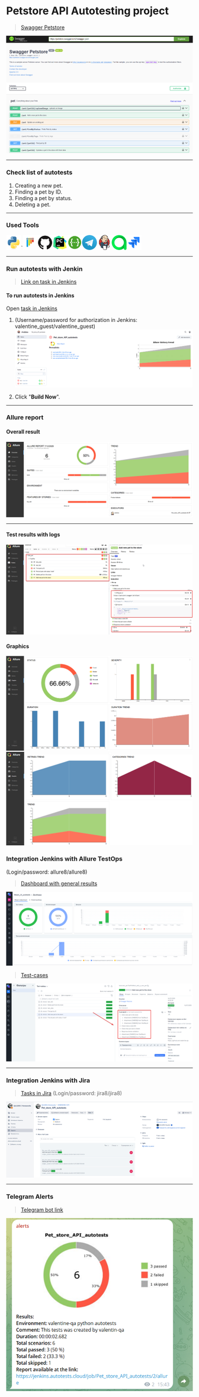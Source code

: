 # Petstore API Autotesting project

><a target="_blank" href="https://petstore.swagger.io/">Swagger Petstore</a>
> 
![main page screenshot](screenshots/Petstore_API_main_page.png)

---
### Check list of autotests
1. Creating a new pet.
2. Finding a pet by ID.
3. Finding a pet by status.
4. Deleting a pet.

---

### Used Tools
<img title="Python" src="screenshots/icons/python.svg" height="40" width="40"/>`<img title="Pytest" src="screenshots/icons/pytest.svg" height="40" width="40"/><img title="GitHub" src="screenshots/icons/github.svg" height="40" width="40"/><img title="Pycharm" src="screenshots/icons/pycharm-original.svg" height="40" width="40"/><img title="Swagger" src="screenshots/icons/swagger-svgrepo-com.svg" height="40" width="40"/><img title="Telegram" src="screenshots/icons/telegram.png" height="40" width="40"/><img title="Jenkins" src="screenshots/icons/jenkins-original.svg" height="40" width="40"/><img title="Allure TestOps" src="screenshots/icons/allure_testops.svg" height="40" width="40"/><img title="Jira" src="screenshots/icons/jira.svg" height="40" width="40"/>

---

### Run autotests with Jenkin
> [Link on task in Jenkins](https://jenkins.autotests.cloud/job/Pet_store_API_autotests/)

#### To run autotests in Jenkins
Open [task in Jenkins](https://jenkins.autotests.cloud/job/zmamedov-qa_guru_Petstore_api_test/)  
1. (Username/password for authorization in Jenkins: valentine_guest/valentine_guest)
![jenkins job main page](screenshots/Jenkins_task.png)

2. Click "**Build Now**".

---

### Allure report

#### Overall result
![allure_report page](screenshots/Allure_Report.png)

---
#### Test results with logs
![allure_report suites](screenshots/Test_results.png)

#### Graphics
![allure_report graph_1](screenshots/Allure_graphics_1.png)
![allure_report graph_1](screenshots/Allure_graphics_2.png)

### Integration Jenkins with Allure TestOps
(Login/password: allure8/allure8)
> [Dashboard with general results](https://allure.autotests.cloud/project/4839/dashboards)

![allure_testops dashboard](screenshots/Test_Ops.png)

> [Test-cases](https://allure.autotests.cloud/project/4839/test-cases/39024?treeId=0)

![allure_testops test_cases](screenshots/Test_cases.png)

---

### Integration Jenkins with Jira
> [Tasks in Jira](https://jira.autotests.cloud/browse/HOMEWORK-1234)
 (Login/password: jira8/jira8) 
 
![jira task](screenshots/Jira_main.png)

---

### Telegram Alerts
> [Telegram bot link](https://t.me/valentine_qa_alerts) 
> 
![telegram_notification](screenshots/Telegram_alert.png)